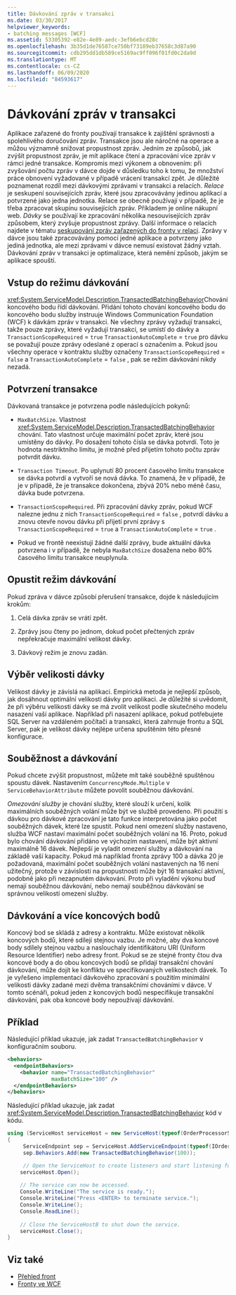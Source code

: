 ```yaml
---
title: Dávkování zpráv v transakci
ms.date: 03/30/2017
helpviewer_keywords:
- batching messages [WCF]
ms.assetid: 53305392-e82e-4e89-aedc-3efb6ebcd28c
ms.openlocfilehash: 3b35d1de76587ce750bf73189eb37658c3d87a90
ms.sourcegitcommit: cdb295dd1db589ce5169ac9ff096f01fd0c2da9d
ms.translationtype: MT
ms.contentlocale: cs-CZ
ms.lasthandoff: 06/09/2020
ms.locfileid: "84593617"
---
```

# <a name="batching-messages-in-a-transaction"></a>Dávkování zpráv v transakci
Aplikace zařazené do fronty používají transakce k zajištění správnosti a spolehlivého doručování zpráv. Transakce jsou ale náročné na operace a můžou významně snižovat propustnost zpráv. Jedním ze způsobů, jak zvýšit propustnost zpráv, je mít aplikace čtení a zpracování více zpráv v rámci jedné transakce. Kompromis mezi výkonem a obnovením: při zvyšování počtu zpráv v dávce dojde v důsledku toho k tomu, že množství práce obnovení vyžadované v případě vrácení transakcí zpět. Je důležité poznamenat rozdíl mezi dávkovými zprávami v transakci a relacích. *Relace* je seskupení souvisejících zpráv, které jsou zpracovávány jedinou aplikací a potvrzené jako jedna jednotka. Relace se obecně používají v případě, že je třeba zpracovat skupinu souvisejících zpráv. Příkladem je online nákupní web. *Dávky* se používají ke zpracování několika nesouvisejících zpráv způsobem, který zvyšuje propustnost zprávy. Další informace o relacích najdete v tématu [seskupování zpráv zařazených do fronty v relaci](grouping-queued-messages-in-a-session.md). Zprávy v dávce jsou také zpracovávány pomocí jedné aplikace a potvrzeny jako jediná jednotka, ale mezi zprávami v dávce nemusí existovat žádný vztah. Dávkování zpráv v transakci je optimalizace, která nemění způsob, jakým se aplikace spouští.  
  
## <a name="entering-batching-mode"></a>Vstup do režimu dávkování  
 <xref:System.ServiceModel.Description.TransactedBatchingBehavior>Chování koncového bodu řídí dávkování. Přidání tohoto chování koncového bodu do koncového bodu služby instruuje Windows Communication Foundation (WCF) k dávkám zpráv v transakci. Ne všechny zprávy vyžadují transakci, takže pouze zprávy, které vyžadují transakci, se umístí do dávky a `TransactionScopeRequired`  =  `true` `TransactionAutoComplete`  =  `true` pro dávku se považují pouze zprávy odeslané z operací s označením a. Pokud jsou všechny operace v kontraktu služby označeny `TransactionScopeRequired`  =  `false` a `TransactionAutoComplete`  =  `false` , pak se režim dávkování nikdy nezadá.  
  
## <a name="committing-a-transaction"></a>Potvrzení transakce  
 Dávkovaná transakce je potvrzena podle následujících pokynů:  
  
- `MaxBatchSize`. Vlastnost <xref:System.ServiceModel.Description.TransactedBatchingBehavior> chování. Tato vlastnost určuje maximální počet zpráv, které jsou umístěny do dávky. Po dosažení tohoto čísla se dávka potvrdí. Toto je hodnota nestriktního limitu, je možné před přijetím tohoto počtu zpráv potvrdit dávku.  
  
- `Transaction Timeout`. Po uplynutí 80 procent časového limitu transakce se dávka potvrdí a vytvoří se nová dávka. To znamená, že v případě, že je v případě, že je transakce dokončena, zbývá 20% nebo méně času, dávka bude potvrzena.  
  
- `TransactionScopeRequired`. Při zpracování dávky zpráv, pokud WCF nalezne jednu z nich `TransactionScopeRequired`  =  `false` , potvrdí dávku a znovu otevře novou dávku při přijetí první zprávy s `TransactionScopeRequired`  =  `true` a `TransactionAutoComplete`  =  `true` .  
  
- Pokud ve frontě neexistují žádné další zprávy, bude aktuální dávka potvrzena i v případě, že nebyla `MaxBatchSize` dosažena nebo 80% časového limitu transakce neuplynula.  
  
## <a name="leaving-batching-mode"></a>Opustit režim dávkování  
 Pokud zpráva v dávce způsobí přerušení transakce, dojde k následujícím krokům:  
  
1. Celá dávka zpráv se vrátí zpět.  
  
2. Zprávy jsou čteny po jednom, dokud počet přečtených zpráv nepřekračuje maximální velikost dávky.  
  
3. Dávkový režim je znovu zadán.  
  
## <a name="choosing-the-batch-size"></a>Výběr velikosti dávky  
 Velikost dávky je závislá na aplikaci. Empirická metoda je nejlepší způsob, jak dosáhnout optimální velikosti dávky pro aplikaci. Je důležité si uvědomit, že při výběru velikosti dávky se má zvolit velikost podle skutečného modelu nasazení vaší aplikace. Například při nasazení aplikace, pokud potřebujete SQL Server na vzdáleném počítači a transakci, která zahrnuje frontu a SQL Server, pak je velikost dávky nejlépe určena spuštěním této přesné konfigurace.  
  
## <a name="concurrency-and-batching"></a>Souběžnost a dávkování  
 Pokud chcete zvýšit propustnost, můžete mít také souběžně spuštěnou spoustu dávek. Nastavením `ConcurrencyMode.Multiple` v `ServiceBehaviorAttribute` můžete povolit souběžnou dávkování.  
  
 *Omezování služby* je chování služby, které slouží k určení, kolik maximálních souběžných volání může být ve službě provedeno. Při použití s dávkou pro dávkové zpracování je tato funkce interpretována jako počet souběžných dávek, které lze spustit. Pokud není omezení služby nastaveno, služba WCF nastaví maximální počet souběžných volání na 16. Proto, pokud bylo chování dávkování přidáno ve výchozím nastavení, může být aktivní maximálně 16 dávek. Nejlepší je vyladit omezení služby a dávkování na základě vaší kapacity. Pokud má například fronta zprávy 100 a dávka 20 je požadovaná, maximální počet souběžných volání nastavených na 16 není užitečný, protože v závislosti na propustnosti může být 16 transakcí aktivní, podobně jako při nezapnutém dávkování. Proto při vyladění výkonu buď nemají souběžnou dávkování, nebo nemají souběžnou dávkování se správnou velikostí omezení služby.  
  
## <a name="batching-and-multiple-endpoints"></a>Dávkování a více koncových bodů  
 Koncový bod se skládá z adresy a kontraktu. Může existovat několik koncových bodů, které sdílejí stejnou vazbu. Je možné, aby dva koncové body sdílely stejnou vazbu a naslouchaly identifikátoru URI (Uniform Resource Identifier) nebo adresy front. Pokud se ze stejné fronty čtou dva koncové body a do obou koncových bodů se přidají transakční chování dávkování, může dojít ke konfliktu ve specifikovaných velikostech dávek. To je vyřešeno implementací dávkového zpracování s použitím minimální velikosti dávky zadané mezi dvěma transakčními chováními v dávce. V tomto scénáři, pokud jeden z koncových bodů nespecifikuje transakční dávkování, pak oba koncové body nepoužívají dávkování.  
  
## <a name="example"></a>Příklad  
 Následující příklad ukazuje, jak zadat `TransactedBatchingBehavior` v konfiguračním souboru.  
  
```xml  
<behaviors>
  <endpointBehaviors>
    <behavior name="TransactedBatchingBehavior"
              maxBatchSize="100" />
  </endpointBehaviors>
</behaviors>
```  
  
 Následující příklad ukazuje, jak zadat <xref:System.ServiceModel.Description.TransactedBatchingBehavior> kód v kódu.  
  
```csharp
using (ServiceHost serviceHost = new ServiceHost(typeof(OrderProcessorService)))
{
     ServiceEndpoint sep = ServiceHost.AddServiceEndpoint(typeof(IOrderProcessor), new NetMsmqBinding(), "net.msmq://localhost/private/ServiceModelSamplesTransacted");
     sep.Behaviors.Add(new TransactedBatchingBehavior(100));

     // Open the ServiceHost to create listeners and start listening for messages.
    serviceHost.Open();
  
    // The service can now be accessed.
    Console.WriteLine("The service is ready.");
    Console.WriteLine("Press <ENTER> to terminate service.");
    Console.WriteLine();
    Console.ReadLine();
  
    // Close the ServiceHostB to shut down the service.
    serviceHost.Close();
}  
```  
  
## <a name="see-also"></a>Viz také

- [Přehled front](queues-overview.md)
- [Fronty ve WCF](queuing-in-wcf.md)
